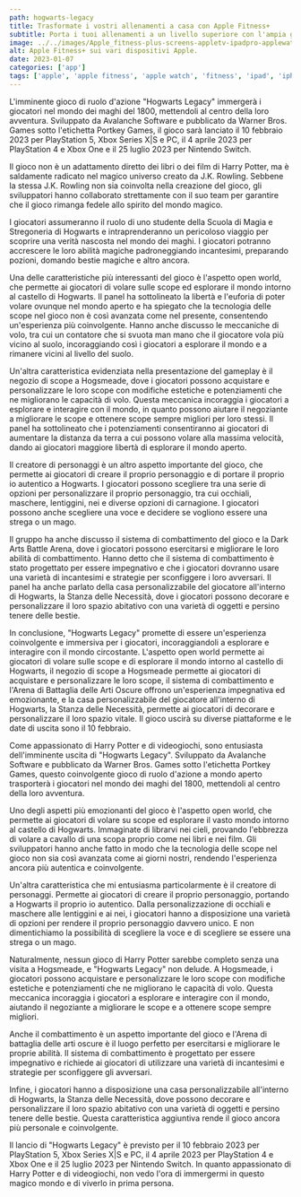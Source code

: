 ```yaml
---
path: hogwarts-legacy
title: Trasformate i vostri allenamenti a casa con Apple Fitness+
subtitle: Porta i tuoi allenamenti a un livello superiore con l'ampia gamma di esercizi e istruttori professionisti di Apple Fitness+.
image: ../../images/Apple_fitness-plus-screens-appletv-ipadpro-applewatch-iphone11_09152020.jpg
alt: Apple Fitness+ sui vari dispositivi Apple.
date: 2023-01-07
categories: ['app']
tags: ['apple', 'apple fitness', 'apple watch', 'fitness', 'ipad', 'iphone', 'apple tv']
---
```

L'imminente gioco di ruolo d'azione "Hogwarts Legacy" immergerà i giocatori nel mondo dei maghi del 1800, mettendoli al centro della loro avventura. Sviluppato da Avalanche Software e pubblicato da Warner Bros. Games sotto l'etichetta Portkey Games, il gioco sarà lanciato il 10 febbraio 2023 per PlayStation 5, Xbox Series X|S e PC, il 4 aprile 2023 per PlayStation 4 e Xbox One e il 25 luglio 2023 per Nintendo Switch.

Il gioco non è un adattamento diretto dei libri o dei film di Harry Potter, ma è saldamente radicato nel magico universo creato da J.K. Rowling. Sebbene la stessa J.K. Rowling non sia coinvolta nella creazione del gioco, gli sviluppatori hanno collaborato strettamente con il suo team per garantire che il gioco rimanga fedele allo spirito del mondo magico.

I giocatori assumeranno il ruolo di uno studente della Scuola di Magia e Stregoneria di Hogwarts e intraprenderanno un pericoloso viaggio per scoprire una verità nascosta nel mondo dei maghi. I giocatori potranno accrescere le loro abilità magiche padroneggiando incantesimi, preparando pozioni, domando bestie magiche e altro ancora.

Una delle caratteristiche più interessanti del gioco è l'aspetto open world, che permette ai giocatori di volare sulle scope ed esplorare il mondo intorno al castello di Hogwarts. Il panel ha sottolineato la libertà e l'euforia di poter volare ovunque nel mondo aperto e ha spiegato che la tecnologia delle scope nel gioco non è così avanzata come nel presente, consentendo un'esperienza più coinvolgente. Hanno anche discusso le meccaniche di volo, tra cui un contatore che si svuota man mano che il giocatore vola più vicino al suolo, incoraggiando così i giocatori a esplorare il mondo e a rimanere vicini al livello del suolo.

Un'altra caratteristica evidenziata nella presentazione del gameplay è il negozio di scope a Hogsmeade, dove i giocatori possono acquistare e personalizzare le loro scope con modifiche estetiche e potenziamenti che ne migliorano le capacità di volo. Questa meccanica incoraggia i giocatori a esplorare e interagire con il mondo, in quanto possono aiutare il negoziante a migliorare le scope e ottenere scope sempre migliori per loro stessi. Il panel ha sottolineato che i potenziamenti consentiranno ai giocatori di aumentare la distanza da terra a cui possono volare alla massima velocità, dando ai giocatori maggiore libertà di esplorare il mondo aperto.

Il creatore di personaggi è un altro aspetto importante del gioco, che permette ai giocatori di creare il proprio personaggio e di portare il proprio io autentico a Hogwarts. I giocatori possono scegliere tra una serie di opzioni per personalizzare il proprio personaggio, tra cui occhiali, maschere, lentiggini, nei e diverse opzioni di carnagione. I giocatori possono anche scegliere una voce e decidere se vogliono essere una strega o un mago.

Il gruppo ha anche discusso il sistema di combattimento del gioco e la Dark Arts Battle Arena, dove i giocatori possono esercitarsi e migliorare le loro abilità di combattimento. Hanno detto che il sistema di combattimento è stato progettato per essere impegnativo e che i giocatori dovranno usare una varietà di incantesimi e strategie per sconfiggere i loro avversari. Il panel ha anche parlato della casa personalizzabile del giocatore all'interno di Hogwarts, la Stanza delle Necessità, dove i giocatori possono decorare e personalizzare il loro spazio abitativo con una varietà di oggetti e persino tenere delle bestie.

In conclusione, "Hogwarts Legacy" promette di essere un'esperienza coinvolgente e immersiva per i giocatori, incoraggiandoli a esplorare e interagire con il mondo circostante. L'aspetto open world permette ai giocatori di volare sulle scope e di esplorare il mondo intorno al castello di Hogwarts, il negozio di scope a Hogsmeade permette ai giocatori di acquistare e personalizzare le loro scope, il sistema di combattimento e l'Arena di Battaglia delle Arti Oscure offrono un'esperienza impegnativa ed emozionante, e la casa personalizzabile del giocatore all'interno di Hogwarts, la Stanza delle Necessità, permette ai giocatori di decorare e personalizzare il loro spazio vitale. Il gioco uscirà su diverse piattaforme e le date di uscita sono il 10 febbraio.

Come appassionato di Harry Potter e di videogiochi, sono entusiasta dell'imminente uscita di "Hogwarts Legacy". Sviluppato da Avalanche Software e pubblicato da Warner Bros. Games sotto l'etichetta Portkey Games, questo coinvolgente gioco di ruolo d'azione a mondo aperto trasporterà i giocatori nel mondo dei maghi del 1800, mettendoli al centro della loro avventura.

Uno degli aspetti più emozionanti del gioco è l'aspetto open world, che permette ai giocatori di volare su scope ed esplorare il vasto mondo intorno al castello di Hogwarts. Immaginate di librarvi nei cieli, provando l'ebbrezza di volare a cavallo di una scopa proprio come nei libri e nei film. Gli sviluppatori hanno anche fatto in modo che la tecnologia delle scope nel gioco non sia così avanzata come ai giorni nostri, rendendo l'esperienza ancora più autentica e coinvolgente.

Un'altra caratteristica che mi entusiasma particolarmente è il creatore di personaggi. Permette ai giocatori di creare il proprio personaggio, portando a Hogwarts il proprio io autentico. Dalla personalizzazione di occhiali e maschere alle lentiggini e ai nei, i giocatori hanno a disposizione una varietà di opzioni per rendere il proprio personaggio davvero unico. E non dimentichiamo la possibilità di scegliere la voce e di scegliere se essere una strega o un mago.

Naturalmente, nessun gioco di Harry Potter sarebbe completo senza una visita a Hogsmeade, e "Hogwarts Legacy" non delude. A Hogsmeade, i giocatori possono acquistare e personalizzare le loro scope con modifiche estetiche e potenziamenti che ne migliorano le capacità di volo. Questa meccanica incoraggia i giocatori a esplorare e interagire con il mondo, aiutando il negoziante a migliorare le scope e a ottenere scope sempre migliori.

Anche il combattimento è un aspetto importante del gioco e l'Arena di battaglia delle arti oscure è il luogo perfetto per esercitarsi e migliorare le proprie abilità. Il sistema di combattimento è progettato per essere impegnativo e richiede ai giocatori di utilizzare una varietà di incantesimi e strategie per sconfiggere gli avversari.

Infine, i giocatori hanno a disposizione una casa personalizzabile all'interno di Hogwarts, la Stanza delle Necessità, dove possono decorare e personalizzare il loro spazio abitativo con una varietà di oggetti e persino tenere delle bestie. Questa caratteristica aggiuntiva rende il gioco ancora più personale e coinvolgente.

Il lancio di "Hogwarts Legacy" è previsto per il 10 febbraio 2023 per PlayStation 5, Xbox Series X|S e PC, il 4 aprile 2023 per PlayStation 4 e Xbox One e il 25 luglio 2023 per Nintendo Switch. In quanto appassionato di Harry Potter e di videogiochi, non vedo l'ora di immergermi in questo magico mondo e di viverlo in prima persona.
